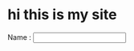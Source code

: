 <html>
  <head>
  </head>
  <body>
    <h1>hi this is my  site</h1>
    <form>
      <label>Name : </label>
      <input type="text" palceholder="Your Name">
    </form> 
  </body>
</html>
